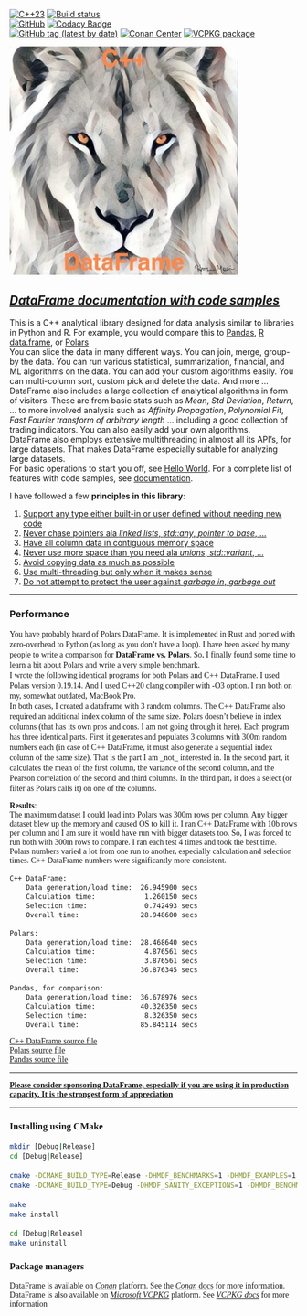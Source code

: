 <!--
Copyright (c) 2019-2026, Hossein Moein
All rights reserved.

Redistribution and use in source and binary forms, with or without
modification, are permitted provided that the following conditions are met:
* Redistributions of source code must retain the above copyright
notice, this list of conditions and the following disclaimer.
* Redistributions in binary form must reproduce the above copyright
notice, this list of conditions and the following disclaimer in the
documentation and/or other materials provided with the distribution.
* Neither the name of Hossein Moein and/or the DataFrame nor the
names of its contributors may be used to endorse or promote products
derived from this software without specific prior written permission.

THIS SOFTWARE IS PROVIDED BY THE COPYRIGHT HOLDERS AND CONTRIBUTORS "AS IS" AND
ANY EXPRESS OR IMPLIED WARRANTIES, INCLUDING, BUT NOT LIMITED TO, THE IMPLIED
WARRANTIES OF MERCHANTABILITY AND FITNESS FOR A PARTICULAR PURPOSE ARE
DISCLAIMED. IN NO EVENT SHALL Hossein Moein BE LIABLE FOR ANY
DIRECT, INDIRECT, INCIDENTAL, SPECIAL, EXEMPLARY, OR CONSEQUENTIAL DAMAGES
(INCLUDING, BUT NOT LIMITED TO, PROCUREMENT OF SUBSTITUTE GOODS OR SERVICES;
LOSS OF USE, DATA, OR PROFITS; OR BUSINESS INTERRUPTION) HOWEVER CAUSED AND
ON ANY THEORY OF LIABILITY, WHETHER IN CONTRACT, STRICT LIABILITY, OR TORT
(INCLUDING NEGLIGENCE OR OTHERWISE) ARISING IN ANY WAY OUT OF THE USE OF THIS
SOFTWARE, EVEN IF ADVISED OF THE POSSIBILITY OF SUCH DAMAGE.
-->
[![C++23](https://img.shields.io/badge/C%2B%2B-23-blue.svg)](https://isocpp.org/std/the-standard )
[![Build status](https://ci.appveyor.com/api/projects/status/hjw01qui3bvxs8yi?svg=true)](https://ci.appveyor.com/project/hosseinmoein/dataframe)
<BR>
[![GitHub](https://img.shields.io/github/license/hosseinmoein/DataFrame.svg?color=red&style=popout)](https://github.com/hosseinmoein/DataFrame/blob/master/License)
[![Codacy Badge](https://api.codacy.com/project/badge/Grade/db646376a4014c3788c7224e670fe451)](https://app.codacy.com/organizations/gh/hosseinmoein/repositories)
<BR>
[![GitHub tag (latest by date)](https://img.shields.io/github/tag-date/hosseinmoein/DataFrame.svg?color=blue&label=Official%20Release&style=popout)](https://github.com/hosseinmoein/DataFrame/releases)
[![Conan Center](https://img.shields.io/conan/v/dataframe)](https://conan.io/center/recipes/dataframe)
[![VCPKG package](https://repology.org/badge/version-for-repo/vcpkg/dataframe.svg)](https://vcpkg.link/ports/dataframe)

<img src="docs/LionLookingUp.jpg" alt="DataFrame Lion" width="400" longdesc="https://htmlpreview.github.io/?https://github.com/hosseinmoein/DataFrame/blob/master/docs/HTML/DataFrame.html"/>

## [*DataFrame documentation with code samples*](https://htmlpreview.github.io/?https://github.com/hosseinmoein/DataFrame/blob/master/docs/HTML/DataFrame.html)
This is a C++ analytical library designed for data analysis similar to libraries in Python and R. For example, you would compare this to [Pandas](https://pandas.pydata.org), [R data.frame](https://www.w3schools.com/r/r_data_frames.asp), or [Polars](https://www.pola.rs) <BR>
You can slice the data in many different ways. You can join, merge, group-by the data. You can run various statistical, summarization, financial, and ML algorithms on the data. You can add your custom algorithms easily. You can multi-column sort, custom pick and delete the data. And more …<BR>
DataFrame also includes a large collection of analytical algorithms in form of visitors. These are from basic stats such as <I>Mean</I>, <I>Std Deviation</I>, <I>Return</I>, … to more involved analysis such as <I>Affinity Propagation</I>, <I>Polynomial Fit</I>, <I>Fast Fourier transform of arbitrary length</I> … including a good collection of trading indicators. You can also easily add your own algorithms.<BR>
DataFrame also employs extensive multithreading in almost all its API’s, for large datasets. That makes DataFrame especially suitable for analyzing large datasets.<BR>
For basic operations to start you off, see [Hello World](examples/hello_world.cc). For a complete list of features with code samples, see [documentation](https://htmlpreview.github.io/?https://github.com/hosseinmoein/DataFrame/blob/master/docs/HTML/DataFrame.html).

I have followed a few <B>principles in this library</B>:<BR>

1. [Support any type either built-in or user defined without needing new code](https://htmlpreview.github.io/?https://github.com/hosseinmoein/DataFrame/blob/master/docs/HTML/any_type.html)
2. [Never chase pointers ala _linked lists_, _std::any_, _pointer to base_, ...](https://htmlpreview.github.io/?https://github.com/hosseinmoein/DataFrame/blob/master/docs/HTML/pointers.html)
3. [Have all column data in contiguous memory space](https://htmlpreview.github.io/?https://github.com/hosseinmoein/DataFrame/blob/master/docs/HTML/contiguous_memory.html)
4. [Never use more space than you need ala _unions_, _std::variant_, ...](https://htmlpreview.github.io/?https://github.com/hosseinmoein/DataFrame/blob/master/docs/HTML/std_variant.html)
5. [Avoid copying data as much as possible](https://htmlpreview.github.io/?https://github.com/hosseinmoein/DataFrame/blob/master/docs/HTML/copying_data.html)
6. [Use multi-threading but only when it makes sense](https://htmlpreview.github.io/?https://github.com/hosseinmoein/DataFrame/blob/master/docs/HTML/multithreading.html)
7. [Do not attempt to protect the user against _garbage in_, _garbage out_](https://htmlpreview.github.io/?https://github.com/hosseinmoein/DataFrame/blob/master/docs/HTML/garbage_in_garbage_out.html)

---

### Performance
<span style="font-family:Georgia, serif;">
You have probably heard of Polars DataFrame. It is implemented in Rust and ported with zero-overhead to Python (as long as you don’t have a loop). I have been asked by many people to write a comparison for <B>DataFrame vs. Polars</B>. So, I finally found some time to learn a bit about Polars and write a very simple benchmark.<BR>
I wrote the following identical programs for both Polars and C++ DataFrame. I used Polars version 0.19.14. And I used C++20 clang compiler with -O3 option. I ran both on my, somewhat outdated, MacBook Pro.<BR>
In both cases, I created a dataframe with 3 random columns. The C++ DataFrame also required an additional index column of the same size. Polars doesn’t believe in index columns (that has its own pros and cons. I am not going through it here).
Each program has three identical parts. First it generates and populates 3 columns with 300m random numbers each (in case of C++ DataFrame, it must also generate a sequential index column of the same size). That is the part I am _not_ interested in. In the second part, it calculates the mean of the first column, the variance of the second column, and the Pearson correlation of the second and third columns. In the third part, it does a select (or filter as Polars calls it) on one of the columns.

**Results**:<BR>
The maximum dataset I could load into Polars was 300m rows per column. Any bigger dataset blew up the memory and caused OS to kill it. I ran C++ DataFrame with 10b rows per column and I am sure it would have run with bigger datasets too. So, I was forced to run both with 300m rows to compare.
I ran each test 4 times and took the best time. Polars numbers varied a lot from one run to another, especially calculation and selection times. C++ DataFrame numbers were significantly more consistent.

```text
C++ DataFrame:
    Data generation/load time:  26.945900 secs
    Calculation time:            1.260150 secs
    Selection time:              0.742493 secs
    Overall time:               28.948600 secs

Polars:
    Data generation/load time:  28.468640 secs
    Calculation time:            4.876561 secs
    Selection time:              3.876561 secs
    Overall time:               36.876345 secs

Pandas, for comparison:
    Data generation/load time:  36.678976 secs
    Calculation time:           40.326350 secs
    Selection time:              8.326350 secs
    Overall time:               85.845114 secs
```

[C++ DataFrame source file](https://github.com/hosseinmoein/DataFrame/blob/master/benchmarks/dataframe_performance.cc) <BR>
[Polars source file](https://github.com/hosseinmoein/DataFrame/blob/master/benchmarks/polars_performance.py) <BR>
[Pandas source file](https://github.com/hosseinmoein/DataFrame/blob/master/benchmarks/pandas_performance.py)

---

[**Please consider sponsoring DataFrame, especially if you are using it in production capacity. It is the strongest form of appreciation**](https://github.com/sponsors/hosseinmoein)
</span>

---

### Installing using CMake
```sh
mkdir [Debug|Release]
cd [Debug|Release]

cmake -DCMAKE_BUILD_TYPE=Release -DHMDF_BENCHMARKS=1 -DHMDF_EXAMPLES=1 -DHMDF_TESTING=1 ..
cmake -DCMAKE_BUILD_TYPE=Debug -DHMDF_SANITY_EXCEPTIONS=1 -DHMDF_BENCHMARKS=1 -DHMDF_EXAMPLES=1 -DHMDF_TESTING=1 ..

make
make install

cd [Debug|Release]
make uninstall
```

### Package managers
DataFrame is available on [_Conan_](https://conan.io/center/recipes/dataframe) platform. See the [_Conan_ docs](https://docs.conan.io/en/latest/) for more information.<BR>
DataFrame is also available on [_Microsoft VCPKG_](https://vcpkg.link/ports/dataframe) platform. See [_VCPKG docs_](https://learn.microsoft.com/en-us/vcpkg/) for more information<BR>
